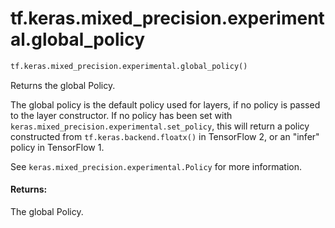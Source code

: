 <div itemscope itemtype="http://developers.google.com/ReferenceObject">
<meta itemprop="name" content="tf.keras.mixed_precision.experimental.global_policy" />
<meta itemprop="path" content="Stable" />
</div>

# tf.keras.mixed_precision.experimental.global_policy

``` python
tf.keras.mixed_precision.experimental.global_policy()
```

Returns the global Policy.

The global policy is the default policy used for layers, if no policy is
passed to the layer constructor. If no policy has been set with
`keras.mixed_precision.experimental.set_policy`, this will return a policy
constructed from `tf.keras.backend.floatx()` in TensorFlow 2, or an "infer"
policy in TensorFlow 1.

See `keras.mixed_precision.experimental.Policy` for more information.

#### Returns:

The global Policy.